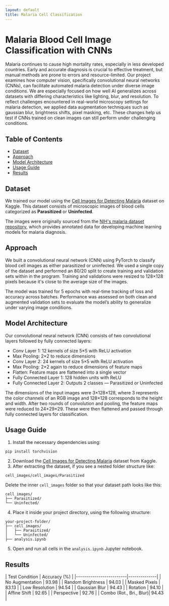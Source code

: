 ```yaml
---
layout: default
title: Malaria Cell Classification
---
```

# Malaria Blood Cell Image Classification with CNNs

Malaria continues to cause high mortality rates, especially in less developed countries. Early and accurate diagnosis is crucial to effective treatment, but manual methods are prone to errors and resource-limited. Our project examines how computer vision, specifically convolutional neural networks (CNNs), can facilitate automated malaria detection under diverse image conditions. We are especially focused on how well AI generalizes across datasets with differing characteristics like lighting, blur, and resolution. To reflect challenges encountered in real-world microscopy settings for malaria detection, we applied data augmentation techniques such as gaussian blur, brightness shifts, pixel masking, etc. These changes help us test if CNNs trained on clean images can still perform under challenging conditions. 

## Table of Contents
- [Dataset](#dataset)
- [Approach](#approach)
- [Model Architecture](#model-architecture)
- [Usage Guide](#usage-guide)
- [Results](#results)

## Dataset
We trained our model using the [Cell Images for Detecting Malaria](https://www.kaggle.com/datasets/iarunava/cell-images-for-detecting-malaria/data) dataset on Kaggle. This dataset consists of microscopic images of blood cells categorized as **Parasitized** or **Uninfected**.

The images were originally sourced from the [NIH's malaria dataset repository](https://ceb.nlm.nih.gov/repositories/malaria-datasets/), which provides annotated data for developing machine learning models for malaria diagnosis.

## Approach
We built a convolutional neural network (CNN) using PyTorch to classify blood cell images as either parasitized or uninfected. We used a single copy of the dataset and performed an 80/20 split to create training and validation sets within in the program. Training and validations were resized to 128×128 pixels because it's close to the average size of the images. 

The model was trained for 5 epochs with real-time tracking of loss and accuracy across batches. Performance was assessed on both clean and augmented validation sets to evaluate the model’s ability to generalize under varying image conditions.

## Model Architecture
Our convolutional neural network (CNN) consists of two convolutional layers followed by fully connected layers:
- Conv Layer 1: 12 kernels of size 5×5 with ReLU activation
- Max Pooling: 2×2 to reduce dimensions
- Conv Layer 2: 24 kernels of size 5×5 with ReLU activation
- Max Pooling: 2×2 again to reduce dimensions of feature maps
- Flatten: Feature maps are flattened into a single vector
- Fully Connected Layer 1: 128 hidden units with ReLU
- Fully Connected Layer 2: Outputs 2 classes — Parasitized or Uninfected
  
The dimensions of the input images were 3×128×128, where 3 represents the color channels of an RGB image and 128×128 corresponds to the height and width. After two rounds of convolution and pooling, the feature maps were reduced to 24×29×29. These were then flattened and passed through fully connected layers for classification.

## Usage Guide
1. Install the necessary dependencies using:
```bash
pip install torchvision
```
2. Download the [Cell Images for Detecting Malaria](https://www.kaggle.com/datasets/iarunava/cell-images-for-detecting-malaria/data) dataset from Kaggle.
3. After extracting the dataset, if you see a nested folder structure like:
```
cell_images/cell_images/Parasitized
```
Delete the inner `cell_images` folder so that your dataset path looks like this:
```
cell_images/
├── Parasitized/
└── Uninfected/
```
4. Place it inside your project directory, using the following structure:
```
your-project-folder/
├── cell_images/
│   ├── Parasitized/
│   └── Uninfected/
├── analysis.ipynb
```
5. Open and run all cells in the `analysis.ipynb` Jupyter notebook.

## Results

<div markdown = "1">
| Test Condition          | Accuracy (%) |
|-------------------------|--------------|
| No Augmentation         | 93.98        |
| Random Brightness       | 94.03        |
| Masked Pixels           | 83.13        |
| Low Resolution          | 94.54        |
| Gaussian Blur           | 94.43        |
| Rotation                | 94.10        |
| Affine Shift            | 92.65        |
| Perspective             | 92.76        |
| Combo (Rot., Bri., Blur)| 94.43        |
 </div>
